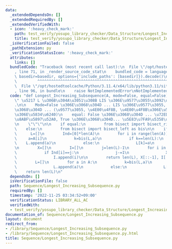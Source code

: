 ```yaml
---
data:
  _extendedDependsOn: []
  _extendedRequiredBy: []
  _extendedVerifiedWith:
  - icon: ':heavy_check_mark:'
    path: test_verify/yosupo_library_checker/Data_Structure/Longest_Increasing_Subsequence.test.py
    title: test_verify/yosupo_library_checker/Data_Structure/Longest_Increasing_Subsequence.test.py
  _isVerificationFailed: false
  _pathExtension: py
  _verificationStatusIcon: ':heavy_check_mark:'
  attributes:
    links: []
  bundledCode: "Traceback (most recent call last):\n  File \"/opt/hostedtoolcache/Python/3.11.4/x64/lib/python3.11/site-packages/onlinejudge_verify/documentation/build.py\"\
    , line 71, in _render_source_code_stat\n    bundled_code = language.bundle(stat.path,\
    \ basedir=basedir, options={'include_paths': [basedir]}).decode()\n          \
    \         ^^^^^^^^^^^^^^^^^^^^^^^^^^^^^^^^^^^^^^^^^^^^^^^^^^^^^^^^^^^^^^^^^^^^^^^^^^^^^^^^^\n\
    \  File \"/opt/hostedtoolcache/Python/3.11.4/x64/lib/python3.11/site-packages/onlinejudge_verify/languages/python.py\"\
    , line 96, in bundle\n    raise NotImplementedError\nNotImplementedError\n"
  code: "def Longest_Increasing_Subsequence(A, mode=False, equal=False):\n    \"\"\
    \" \u5217 L \u306B\u304A\u3051\u308B LIS \u306E\u9577\u3055\u3092\u6C42\u3081\u308B\
    .\n\n    Mode=False \u306E\u3068\u304D ... LIS \u306E\u9577\u3055, True \u306E\
    \u3068\u304D ... (\u9577\u3055, \u4E00\u4F8B, \u4E00\u4F8B\u306E\u5404\u8981\u7D20\
    \u306E\u5834\u6240)\n    equal: False \u306E\u3068\u304D ... \u72ED\u7FA9\u5358\
    \u8ABF\u5897\u52A0, True \u306E\u3068\u304D... \u5E83\u7FA9\u5358\u8ABF\u5897\u52A0\
    \n    \"\"\"\n\n    if equal:\n        from bisect import bisect_right as bis\n\
    \    else:\n        from bisect import bisect_left as bis\n\n    if mode:\n  \
    \      L=[]\n        Ind=[0]*len(A)\n        for i in range(len(A)):\n       \
    \     a=A[i]\n            k=bis(L,a)\n            if k==len(L):\n            \
    \    L.append(a)\n            else:\n                L[k]=a\n            Ind[i]=k\n\
    \n        X=[]\n        I=[]\n        j=len(L)-1\n        for i in range(len(A)-1,-1,-1):\n\
    \            if Ind[i]==j:\n                j-=1\n                X.append(A[i])\n\
    \                I.append(i)\n\n        return len(L), X[::-1], I[::-1]\n    else:\n\
    \        L=[]\n        for a in A:\n            k=bis(L,a)\n            if k==len(L):\n\
    \                L.append(a)\n            else:\n                L[k]=a\n    \
    \    return len(L)\n"
  dependsOn: []
  isVerificationFile: false
  path: Sequence/Longest_Increasing_Subsequence.py
  requiredBy: []
  timestamp: '2022-11-25 03:34:52+09:00'
  verificationStatus: LIBRARY_ALL_AC
  verifiedWith:
  - test_verify/yosupo_library_checker/Data_Structure/Longest_Increasing_Subsequence.test.py
documentation_of: Sequence/Longest_Increasing_Subsequence.py
layout: document
redirect_from:
- /library/Sequence/Longest_Increasing_Subsequence.py
- /library/Sequence/Longest_Increasing_Subsequence.py.html
title: Sequence/Longest_Increasing_Subsequence.py
---
```

